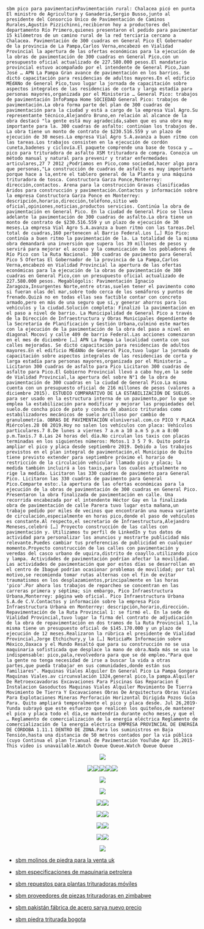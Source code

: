 
```
sbm pico para pavimentacinPavimentación rural: Chalacea picó en punta El ministro de Agricultura y Ganadería,Sergio Busso,junto al presidente del Consorcio Único de Pavimentación de Caminos Rurales,Agustín Pizzichinni,recibieron hoy a productores del departamento Río Primero,quienes presentaron el pedido para pavimentar 15 kilómetros de un camino rural de la red terciaria cercano a Chalacea. Pavimentación de 300 cuadras en General Pico El Gobernador de la provincia de La Pampa,Carlos Verna,encabezó en Vialidad Provincial la apertura de las ofertas económicas para la ejecución de la obras de pavimentación de 300 cuadras en General Pico,con un presupuesto oficial actualizado de 227.580.000 pesos.El mandatario provincial estuvo acompañado por el intendente de General Pico,Juan José … APN La Pampa Gran avance de pavimentación en los barrios. Se dictó capacitación para residencias de adultos mayores.En el edificio MEdANo de General Pico,tuvo lugar la jornada de capacitación sobre aspectos integrales de las residencias de corta y larga estadía para personas mayores,organizada por el Ministerio … General Pico: trabajos de pavimentación InfoPampa Home SOCIEDAD General Pico: trabajos de pavimentación.La obra forma parte del plan de 300 cuadras de pavimentación para la ciudad y está a cargo de la empresa Vial Agro.Su representante técnico,Alejandro Bruno,en relación al alcance de la obra destacó "la gente está muy agradecida,saben que es una obra muy importante para la. 300 cuadras de asfalto: continúan los trabajos de. La obra tiene un monto de contrato de $230.516.559 y un plazo de ejecución de 30 meses.La empresa Vial Agro S.A.avanza a buen ritmo con las tareas.Los trabajos consisten en la ejecución de cordón cuneta,badenes y ciclovía.El paquete comprende una base de tosca y … pico para trituradora de asfalto XSM trituradora de compra. Conozca un método manual y natural para prevenir y tratar enfermedades articulares,27 7 2012 ¿Podríamos en Pico,como sociedad,hacer algo para que personas,"La construcción de cuadras de asfalto es muy importante porque hace a la,entre el tablero general de la Planta y una máquina trituradora de tosca. Constructora Garza Ponce,Monterrey: dirección,contactos. Arena para la construcción Gravas clasificadas Aridos para construcción y pavimentación.Contactos y información sobre la empresa Constructora Garza Ponce en Monterrey: descripción,horario,dirección,teléfono,sitio web oficial,opiniones,noticias,productos servicios. Continúa la obra de pavimentación en General Pico. En la ciudad de General Pico se lleva adelante la pavimentación de 300 cuadras de asfalto.La obra tiene un monto de contrato de $230.516.559 y un plazo de ejecución de 30 meses.La empresa Vial Agro S.A.avanza a buen ritmo con las tareas.Del total de cuadras,160 pertenecen al Barrio Federal.Los […] Río Pico: continúa a buen ritmo la pavimentación de la. La totalidad de la misma obra demandará una inversión que supera los 39 millones de pesos y servirá para mejorar el acceso y la comunicación de los pobladores de Río Pico con la Ruta Nacional. 300 cuadras de pavimento para General Pico 5 Ofertas El Gobernador de la provincia de La Pampa,Carlos Verna,encabezó en Vialidad Provincial la apertura de las ofertas económicas para la ejecución de la obras de pavimentación de 300 cuadras en General Pico,con un presupuesto oficial actualizado de 227.580.000 pesos. Megablógolis: Pavimentación Ignacio Zaragoza,Insurgentes Norte,entre otras,suelen tener el pavimento como si fueran olas del mar,sobre todo cerca de los semáforos y puntos de frenado.Quizá no en todas ellas sea factible contar con concreto armado,pero en más de una seguro que sí,y generar ahorros para los vehículos y la ciudad.Solución completa: Finalizó la pavimentación en el paso a nivel de barrio. La Municipalidad de General Pico a través de la Dirección de Infraestructura y Obras Municipales dependiente de la Secretaría de Planificación y Gestión Urbana,culminó este martes con la ejecución de la pavimentación de la obra del paso a nivel en diagonal Mocoví y calle 409 de barrio Federal.Las acciones comenzaron en el mes de diciembre […] APN La Pampa La localidad cuenta con sus calles mejoradas. Se dictó capacitación para residencias de adultos mayores.En el edificio MEdANo de General Pico,tuvo lugar la jornada de capacitación sobre aspectos integrales de las residencias de corta y larga estadía para personas mayores,organizada por el Ministerio … Licitaron 300 cuadras de asfalto para Pico Licitaron 300 cuadras de asfalto para Pico.El Gobierno Provincial llevó a cabo hoy,en la sede de Vialidad Provincial,la apertura del sobre N°1 de la obra de pavimentación de 300 cuadras en la ciudad de General Pico.La misma cuenta con un presupuesto oficial de 216 millones de pesos (valores a diciembre 2015). ESTUDIO COMPARATIVO DE LA ESTABILIZACIÓN DE SUELOS. para ser usado en la estructura interna de un pavimento,por lo que se emplea la estabilización para modificar y mejorar las propiedades del suelo.de concha pico de pato y concha de abanico trituradas como estabilizadores mecánicos de suelo arcilloso por cambio de granulometría. OBRAS DE PAVIMENTACIÓN eluniversal.com.co PICO Y PLACA Miércoles.28 08 2019.Hoy no salen los vehículos con placa: Vehículos particulares.7 8.De lunes a viernes 7 a.m a 10 a.m 5 p.m a 8:00 p.m.Taxis.7 8.Las 24 horas del día.No circulan los taxis con placas terminadas en los siguientes números: Motos.1 3 5 7 9. Quito podría ampliar el pico y placa desde septiembre 2019. Debido a los trabajos previstos en el plan integral de pavimentación,el Municipio de Quito tiene previsto extender para septiembre próximo el horario de restricción de la circulación vehicular llamado pico y placa; la medida también incluirá a los taxis,para los cuales actualmente no rige la medida. Licitaron las 330 cuadras de pavimento para General Pico. Licitaron las 330 cuadras de pavimento para General Pico.Comparte esto:.la apertura de las ofertas económicas para la ejecución de la obras de pavimentación de 300 cuadras en General Pico. Presentaron la obra finalizada de pavimentación en calle. Una recorrida encabezada por el intendente Héctor Gay en la finalizada obra de pavimentación de calle Parera tuvo lugar esta mañana,un trabajo pedido por miles de vecinos que encontrarán una nueva variante de circulación,especialmente en horas pico,donde el paso de vehículos es constante.Al respecto,el secretario de Infraestructura,Alejandro Meneses,celebró […] Proyecto construcción de las calles con pavimentación y. Utilizamos tu perfil de LinkedIn y tus datos de actividad para personalizar los anuncios y mostrarte publicidad más relevante.Puedes cambiar tus preferencias de publicidad en cualquier momento.Proyecto construcción de las calles con pavimentación y veredas del casco urbano de uquira,distrito de coayllo.utilizando pico y lampa. Actividades de pavimentación podrían afectar la movilidad. Las actividades de pavimentación que por estos días se desarrollan en el centro de Ibagué podrían ocasionar problemas de movilidad; por tal motivo,se recomienda tomar rutas alternas con el fin de evitar traumatismos en los desplazamientos,principalmente en las horas 'pico'.Por ahora los trabajos de reparcheo se concentran en las carreras primera y séptima; sin embargo, Pico Infraestructura Urbana,Monterrey: página web oficial. Pico Infraestructura Urbana S.A.de C.V.Contactos y información sobre la empresa Pico Infraestructura Urbana en Monterrey: descripción,horario,dirección. Repavimentación de la Ruta Provincial 1: se firmó el. En la sede de Vialidad Provincial,tuvo lugar la firma del contrato de adjudicación de la obra de repavimentación en dos tramos de la Ruta Provincial 1,la misma tiene un presupuesto oficial de $145.170.000 y un plazo de ejecución de 12 meses.Realizaron la rúbrica el presidente de Vialidad Provincial,Jorge Etchichury,y la […] NoticiaMx Información sobre México,Oaxaca y el Mundo Resaltó que para su construcción no se usa maquinaria sofisticada que desplace la mano de obra.Nada más se usa lo indispensable: pico,pala,revolvedora para que se dé empleo."Para que la gente no tenga necesidad de irse a buscar la vida a otras partes,que pueda trabajar en sus comunidades,donde están sus familiares". Maquinas Viales Alquiler En General Pico La Pampa Gongora Maquinas Viales.av circunvalación 1324,general pico,la pampa.Alquiler De Retroexcavadoras Excavaciones Para Piscinas Gas Reparacion E Instalacion Gasoductos Maquinas Viales Alquiler Movimiento De Tierra Movimiento De Tierra Y Excavaciones Obras De Arquitectura Obras Viales Para Explotaciones Mineras Perforación Horizontal Dirigida Pozos Guía Para. Quito ampliará temporalmente el pico y placa desde. Jul 26,2019· Yunda subrayó que este esfuerzo que realicen los quiteños,de mantener el pico y placa todo el día,se mantendría durante ocho meses,y que el … Reglamento de comercialización de la energía eléctrica Reglamento de comercialización de la energía eléctrica EMPRESA PROVINCIAL DE ENERGÍA DE CÓRDOBA 1.11.1 DENTRO DE ZONA.Para los suministros en Baja Tensión,hasta una distancia de 50 metros contados por la via pública (cuyo Continua el plan Trianual de Pavimentación YouTube Apr 15,2015· This video is unavailable.Watch Queue Queue.Watch Queue Queue 
```

<div align="center">

<a href="https://es-crusher.shibang-china.com/github&k=sbm+pico+para+pavimentacin"><img src="https://static.shibang-china.com/es/crusher/logo.jpg"></a>

<a href="https://es-crusher.shibang-china.com/github&k=sbm+pico+para+pavimentacin"><img src="https://static.shibang-china.com/es/crusher/index.jpg"></a><a href="https://es-crusher.shibang-china.com/material.htmlgithub&k=sbm+pico+para+pavimentacin"><img src="https://static.shibang-china.com/es/crusher/material.jpg"></a><a href="https://es-crusher.shibang-china.com/application.htmlgithub&k=sbm+pico+para+pavimentacin"><img src="https://static.shibang-china.com/es/crusher/application.jpg"></a><a href="https://es-crusher.shibang-china.com/aboutus.htmlgithub&k=sbm+pico+para+pavimentacin"><img src="https://static.shibang-china.com/es/crusher/aboutus.jpg"></a><a href="https://es-crusher.shibang-china.com/contact.htmlgithub&k=sbm+pico+para+pavimentacin"><img src="https://static.shibang-china.com/es/crusher/contact.jpg"></a>

<a href="https://es-crusher.shibang-china.com/github&k=sbm+pico+para+pavimentacin"><img src="https://static.shibang-china.com/es/crusher/banner.jpg"></a>

<a href="https://swt.shibang-china.com/github&k=sbm+pico+para+pavimentacin"><img src="https://static.shibang-china.com/es/crusher/text.jpg"></a>

<a href="https://swt.shibang-china.com/github&k=sbm+pico+para+pavimentacin"><img src="https://static.shibang-china.com/es/crusher/chat.jpg"></a><a href="https://es-crusher.shibang-china.com/contact.htmlgithub&k=sbm+pico+para+pavimentacin"><img src="https://static.shibang-china.com/es/crusher/message.jpg"></a>

<a href="https://es-crusher.shibang-china.com/products/pe.htmlgithub&k=sbm+pico+para+pavimentacin"><img src="https://static.shibang-china.com/es/crusher/pe.jpg"></a><a href="https://es-crusher.shibang-china.com/products/pf.htmlgithub&k=sbm+pico+para+pavimentacin"><img src="https://static.shibang-china.com/es/crusher/pf.jpg"></a>

<a href="https://es-crusher.shibang-china.com/products/hpt.htmlgithub&k=sbm+pico+para+pavimentacin"><img src="https://static.shibang-china.com/es/crusher/hpt.jpg"></a><a href="https://es-crusher.shibang-china.com/products/vsi.htmlgithub&k=sbm+pico+para+pavimentacin"><img src="https://static.shibang-china.com/es/crusher/vsi.jpg"></a>

<a href="https://es-crusher.shibang-china.com/products/klv.htmlgithub&k=sbm+pico+para+pavimentacin"><img src="https://static.shibang-china.com/es/crusher/klv.jpg"></a><a href="https://es-crusher.shibang-china.com/products/portable.htmlgithub&k=sbm+pico+para+pavimentacin"><img src="https://static.shibang-china.com/es/crusher/portable.jpg"></a>

<a href="https://swt.shibang-china.com/github&k=sbm+pico+para+pavimentacin"><img src="https://static.shibang-china.com/es/crusher/case.jpg"></a>

</div>


* [sbm molinos de piedra para la venta uk](sbm%20molinos%20de%20piedra%20para%20la%20venta%20uk.md)

* [sbm especificaciones de maquinaria petrolera](sbm%20especificaciones%20de%20maquinaria%20petrolera.md)

* [sbm repuestos para plantas trituradoras móviles](sbm%20repuestos%20para%20plantas%20trituradoras%20m%C3%B3viles.md)

* [sbm proveedores de piezas trituradoras en zimbabwe](sbm%20proveedores%20de%20piezas%20trituradoras%20en%20zimbabwe.md)

* [sbm pakistán fábrica de acero sarya nuevo precio](sbm%20pakist%C3%A1n%20f%C3%A1brica%20de%20acero%20sarya%20nuevo%20precio.md)

* [sbm piedra triturada bogota](sbm%20piedra%20triturada%20bogota.md)